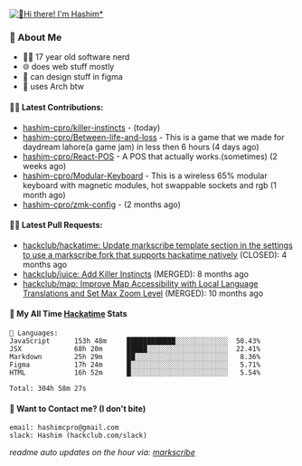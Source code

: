 [![👋Hi there! I'm Hashim*](/assets/intro.gif "Go To hashim-ali.work")](https://hashim-ali.work)

### 📖 About Me
- 👨‍💻 17 year old software nerd
- 🌐 does web stuff mostly
- 🎨 can design stuff in figma
- 🐧 uses Arch btw

#### 👷‍♂️ Latest Contributions:
- [hashim-cpro/killer-instincts](https://github.com/hashim-cpro/killer-instincts) -  (today)
- [hashim-cpro/Between-life-and-loss](https://github.com/hashim-cpro/Between-life-and-loss) - This is a game that we made for daydream lahore(a game jam) in less then 6 hours (4 days ago)
- [hashim-cpro/React-POS](https://github.com/hashim-cpro/React-POS) - A POS that actually works.(sometimes) (2 weeks ago)
- [hashim-cpro/Modular-Keyboard](https://github.com/hashim-cpro/Modular-Keyboard) - This is a wireless 65% modular keyboard with magnetic modules, hot swappable sockets and rgb (1 month ago)
- [hashim-cpro/zmk-config](https://github.com/hashim-cpro/zmk-config) -  (2 months ago)

#### 🧑‍💻 Latest Pull Requests:
- [hackclub/hackatime: Update markscribe template section in the settings to use a markscribe fork that supports hackatime natively](https://github.com/hackclub/hackatime/pull/258) (CLOSED): 4 months ago
- [hackclub/juice: Add  Killer Instincts](https://github.com/hackclub/juice/pull/248) (MERGED): 8 months ago
- [hackclub/map: Improve Map Accessibility with Local Language Translations and Set Max Zoom Level](https://github.com/hackclub/map/pull/12) (MERGED): 10 months ago

#### 📡 My All Time [Hackatime](https://hackatime.hackclub.com) Stats
```
💾 Languages:
JavaScript      153h 48m     ████████████░░░░░░░░░░░░░  50.43%
JSX             68h 20m      █████░░░░░░░░░░░░░░░░░░░░  22.41%
Markdown        25h 29m      ██░░░░░░░░░░░░░░░░░░░░░░░   8.36%
Figma           17h 24m      █░░░░░░░░░░░░░░░░░░░░░░░░   5.71%
HTML            16h 52m      █░░░░░░░░░░░░░░░░░░░░░░░░   5.54%

Total: 304h 58m 27s
```
#### 📮 Want to Contact me? (I don't bite)
```
email: hashimcpro@gmail.com
slack: Hashim (hackclub.com/slack)
```
_readme auto updates on the hour via: [markscribe](https://github.com/hashim-cpro/markscribe)_